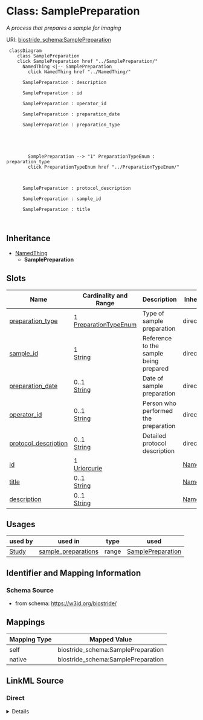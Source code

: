

# Class: SamplePreparation 


_A process that prepares a sample for imaging_





URI: [biostride_schema:SamplePreparation](https://w3id.org/biostride/schema/SamplePreparation)





```mermaid
 classDiagram
    class SamplePreparation
    click SamplePreparation href "../SamplePreparation/"
      NamedThing <|-- SamplePreparation
        click NamedThing href "../NamedThing/"
      
      SamplePreparation : description
        
      SamplePreparation : id
        
      SamplePreparation : operator_id
        
      SamplePreparation : preparation_date
        
      SamplePreparation : preparation_type
        
          
    
        
        
        SamplePreparation --> "1" PreparationTypeEnum : preparation_type
        click PreparationTypeEnum href "../PreparationTypeEnum/"
    

        
      SamplePreparation : protocol_description
        
      SamplePreparation : sample_id
        
      SamplePreparation : title
        
      
```





## Inheritance
* [NamedThing](NamedThing.md)
    * **SamplePreparation**



## Slots

| Name | Cardinality and Range | Description | Inheritance |
| ---  | --- | --- | --- |
| [preparation_type](preparation_type.md) | 1 <br/> [PreparationTypeEnum](PreparationTypeEnum.md) | Type of sample preparation | direct |
| [sample_id](sample_id.md) | 1 <br/> [String](String.md) | Reference to the sample being prepared | direct |
| [preparation_date](preparation_date.md) | 0..1 <br/> [String](String.md) | Date of sample preparation | direct |
| [operator_id](operator_id.md) | 0..1 <br/> [String](String.md) | Person who performed the preparation | direct |
| [protocol_description](protocol_description.md) | 0..1 <br/> [String](String.md) | Detailed protocol description | direct |
| [id](id.md) | 1 <br/> [Uriorcurie](Uriorcurie.md) |  | [NamedThing](NamedThing.md) |
| [title](title.md) | 0..1 <br/> [String](String.md) |  | [NamedThing](NamedThing.md) |
| [description](description.md) | 0..1 <br/> [String](String.md) |  | [NamedThing](NamedThing.md) |





## Usages

| used by | used in | type | used |
| ---  | --- | --- | --- |
| [Study](Study.md) | [sample_preparations](sample_preparations.md) | range | [SamplePreparation](SamplePreparation.md) |







## Identifier and Mapping Information






### Schema Source


* from schema: https://w3id.org/biostride/




## Mappings

| Mapping Type | Mapped Value |
| ---  | ---  |
| self | biostride_schema:SamplePreparation |
| native | biostride_schema:SamplePreparation |






## LinkML Source

<!-- TODO: investigate https://stackoverflow.com/questions/37606292/how-to-create-tabbed-code-blocks-in-mkdocs-or-sphinx -->

### Direct

<details>
```yaml
name: SamplePreparation
description: A process that prepares a sample for imaging
from_schema: https://w3id.org/biostride/
is_a: NamedThing
attributes:
  preparation_type:
    name: preparation_type
    description: Type of sample preparation
    from_schema: https://w3id.org/biostride/
    rank: 1000
    domain_of:
    - SamplePreparation
    range: PreparationTypeEnum
    required: true
  sample_id:
    name: sample_id
    description: Reference to the sample being prepared
    from_schema: https://w3id.org/biostride/
    rank: 1000
    domain_of:
    - SamplePreparation
    - ExperimentRun
    range: string
    required: true
  preparation_date:
    name: preparation_date
    description: Date of sample preparation
    from_schema: https://w3id.org/biostride/
    rank: 1000
    domain_of:
    - SamplePreparation
    range: string
  operator_id:
    name: operator_id
    description: Person who performed the preparation
    from_schema: https://w3id.org/biostride/
    rank: 1000
    domain_of:
    - SamplePreparation
    - ExperimentRun
    range: string
  protocol_description:
    name: protocol_description
    description: Detailed protocol description
    from_schema: https://w3id.org/biostride/
    rank: 1000
    domain_of:
    - SamplePreparation

```
</details>

### Induced

<details>
```yaml
name: SamplePreparation
description: A process that prepares a sample for imaging
from_schema: https://w3id.org/biostride/
is_a: NamedThing
attributes:
  preparation_type:
    name: preparation_type
    description: Type of sample preparation
    from_schema: https://w3id.org/biostride/
    rank: 1000
    alias: preparation_type
    owner: SamplePreparation
    domain_of:
    - SamplePreparation
    range: PreparationTypeEnum
    required: true
  sample_id:
    name: sample_id
    description: Reference to the sample being prepared
    from_schema: https://w3id.org/biostride/
    rank: 1000
    alias: sample_id
    owner: SamplePreparation
    domain_of:
    - SamplePreparation
    - ExperimentRun
    range: string
    required: true
  preparation_date:
    name: preparation_date
    description: Date of sample preparation
    from_schema: https://w3id.org/biostride/
    rank: 1000
    alias: preparation_date
    owner: SamplePreparation
    domain_of:
    - SamplePreparation
    range: string
  operator_id:
    name: operator_id
    description: Person who performed the preparation
    from_schema: https://w3id.org/biostride/
    rank: 1000
    alias: operator_id
    owner: SamplePreparation
    domain_of:
    - SamplePreparation
    - ExperimentRun
    range: string
  protocol_description:
    name: protocol_description
    description: Detailed protocol description
    from_schema: https://w3id.org/biostride/
    rank: 1000
    alias: protocol_description
    owner: SamplePreparation
    domain_of:
    - SamplePreparation
    range: string
  id:
    name: id
    from_schema: https://w3id.org/biostride/
    rank: 1000
    identifier: true
    alias: id
    owner: SamplePreparation
    domain_of:
    - NamedThing
    - OntologyTerm
    range: uriorcurie
    required: true
  title:
    name: title
    from_schema: https://w3id.org/biostride/
    rank: 1000
    slot_uri: dcterms:title
    alias: title
    owner: SamplePreparation
    domain_of:
    - NamedThing
    range: string
  description:
    name: description
    from_schema: https://w3id.org/biostride/
    rank: 1000
    alias: description
    owner: SamplePreparation
    domain_of:
    - NamedThing
    range: string

```
</details>